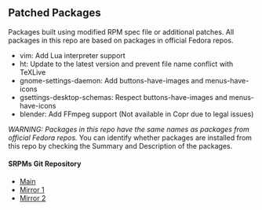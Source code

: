 Patched Packages
-------------------

Packages built using modified RPM spec file or additional patches. All packages in this repo are based on packages in official Fedora repos.

 * vim: Add Lua interpreter support
 * ht: Update to the latest version and prevent file name conflict with TeXLive
 * gnome-settings-daemon: Add buttons-have-images and menus-have-icons
 * gsettings-desktop-schemas: Respect buttons-have-images and menus-have-icons
 * blender: Add FFmpeg support (Not available in Copr due to legal issues)

_WARNING: Packages in this repo have the same names as packages from official Fedora repos._ You can identify whether packages are installed from this repo by checking the Summary and Description of the packages.

#### SRPMs Git Repository
* [Main](http://www.tfcis.org/~lantw44/cgit/cgit.cgi/copr-rpm-spec/)
* [Mirror 1](http://phantom.tfcis.org/~lantw44/cgit/cgit.cgi/copr-rpm-spec/)
* [Mirror 2](http://www.lant.com.tw/~lantw44/cgit/cgit.cgi/copr-rpm-spec/)
